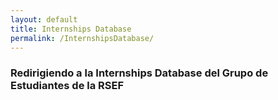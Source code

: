 ```yaml
---
layout: default
title: Internships Database
permalink: /InternshipsDatabase/
---
```

<html>
<head>
    <title>HTML Redirect</title>
    <meta http-equiv="refresh"
        content="3; url = https://estudiantesrsef.vercel.app/" />
</head>
</html>

<h3>Redirigiendo a la Internships Database del Grupo de Estudiantes de la RSEF</h3>

<div class="progress">
    <div class="indeterminate"></div>
</div>

<!-- This code redirects from the file permalink to the site indicated in the <meta> container -->

<!-- This redirection is meant to provide a fixed link to the Group's Internships Database, no matter if the vercel link changes. In such case, we only need to modified the link contained in the <meta> tag -->
